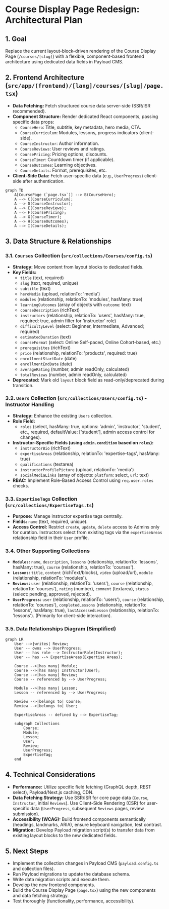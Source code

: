 # Course Display Page Redesign: Architectural Plan

## 1. Goal

Replace the current layout-block-driven rendering of the Course Display Page (`/courses/[slug]`) with a flexible, component-based frontend architecture using dedicated data fields in Payload CMS.

## 2. Frontend Architecture (`src/app/(frontend)/[lang]/courses/[slug]/page.tsx`)

*   **Data Fetching:** Fetch structured course data server-side (SSR/ISR recommended).
*   **Component Structure:** Render dedicated React components, passing specific data props:
    *   `CourseHero`: Title, subtitle, key metadata, hero media, CTA.
    *   `CourseCurriculum`: Modules, lessons, progress indicators (client-side).
    *   `CourseInstructor`: Author information.
    *   `CourseReviews`: User reviews and ratings.
    *   `CoursePricing`: Pricing options, discounts.
    *   `CourseTimer`: Countdown timer (if applicable).
    *   `CourseOutcomes`: Learning objectives.
    *   `CourseDetails`: Format, prerequisites, etc.
*   **Client-Side Data:** Fetch user-specific data (e.g., `UserProgress`) client-side after authentication.

```mermaid
graph TD
    A[CoursePage (`page.tsx`)] --> B(CourseHero);
    A --> C(CourseCurriculum);
    A --> D(CourseInstructor);
    A --> E(CourseReviews);
    A --> F(CoursePricing);
    A --> G(CourseTimer);
    A --> H(CourseOutcomes);
    A --> I(CourseDetails);
```

## 3. Data Structure & Relationships

### 3.1. `Courses` Collection (`src/collections/Courses/config.ts`)

*   **Strategy:** Move content from layout blocks to dedicated fields.
*   **Key Fields:**
    *   `title` (text, required)
    *   `slug` (text, required, unique)
    *   `subtitle` (text)
    *   `heroMedia` (upload, relationTo: 'media')
    *   `modules` (relationship, relationTo: 'modules', hasMany: true)
    *   `learningOutcomes` (array of objects with `outcome`: text)
    *   `courseDescription` (richText)
    *   `instructors` (relationship, relationTo: 'users', hasMany: true, required: true, admin filter for 'instructor' role)
    *   `difficultyLevel` (select: Beginner, Intermediate, Advanced; required)
    *   `estimatedDuration` (text)
    *   `courseFormat` (select: Online Self-paced, Online Cohort-based, etc.)
    *   `prerequisites` (richText)
    *   `price` (relationship, relationTo: 'products', required: true)
    *   `enrollmentStartDate` (date)
    *   `enrollmentEndDate` (date)
    *   `averageRating` (number, admin readOnly, calculated)
    *   `totalReviews` (number, admin readOnly, calculated)
*   **Deprecated:** Mark old `layout` block field as read-only/deprecated during transition.

### 3.2. `Users` Collection (`src/collections/Users/config.ts`) - Instructor Handling

*   **Strategy:** Enhance the existing `Users` collection.
*   **Role Field:**
    *   `roles` (select, hasMany: true, options: 'admin', 'instructor', 'student', etc., required, defaultValue: ['student'], admin access control for changes).
*   **Instructor-Specific Fields (using `admin.condition` based on `roles`):**
    *   `instructorBio` (richText)
    *   `expertiseAreas` (relationship, relationTo: 'expertise-tags', hasMany: true)
    *   `qualifications` (textarea)
    *   `instructorProfilePicture` (upload, relationTo: 'media')
    *   `socialMediaLinks` (array of objects: `platform`: select, `url`: text)
*   **RBAC:** Implement Role-Based Access Control using `req.user.roles` checks.

### 3.3. `ExpertiseTags` Collection (`src/collections/ExpertiseTags.ts`)

*   **Purpose:** Manage instructor expertise tags centrally.
*   **Fields:** `name` (text, required, unique).
*   **Access Control:** Restrict `create`, `update`, `delete` access to Admins only for curation. Instructors select from existing tags via the `expertiseAreas` relationship field in their `User` profile.

### 3.4. Other Supporting Collections

*   **`Modules`:** `name`, `description`, `lessons` (relationship, relationTo: 'lessons', hasMany: true), `course` (relationship, relationTo: 'courses').
*   **`Lessons`:** `title`, `content` (richText/blocks), `video` (upload/url), `module` (relationship, relationTo: 'modules').
*   **`Reviews`:** `user` (relationship, relationTo: 'users'), `course` (relationship, relationTo: 'courses'), `rating` (number), `comment` (textarea), `status` (select: pending, approved, rejected).
*   **`UserProgress`:** `user` (relationship, relationTo: 'users'), `course` (relationship, relationTo: 'courses'), `completedLessons` (relationship, relationTo: 'lessons', hasMany: true), `lastAccessedLesson` (relationship, relationTo: 'lessons'). (Primarily for client-side interaction).

### 3.5. Data Relationships Diagram (Simplified)

```mermaid
graph LR
    User -->|writes| Review;
    User -- owns --> UserProgress;
    User -- has role --> InstructorRole(Instructor);
    User -- has --> ExpertiseAreas(Expertise Areas);

    Course -->|has many| Module;
    Course -->|has many| Instructor(User);
    Course -->|has many| Review;
    Course -- referenced by --> UserProgress;

    Module -->|has many| Lesson;
    Lesson -- referenced by --> UserProgress;

    Review -->|belongs to| Course;
    Review -->|belongs to| User;

    ExpertiseAreas -- defined by --> ExpertiseTag;

    subgraph Collections
        Course;
        Module;
        Lesson;
        User;
        Review;
        UserProgress;
        ExpertiseTag;
    end
```

## 4. Technical Considerations

*   **Performance:** Utilize specific field fetching (GraphQL depth, REST select), Payload/Next.js caching, CDN.
*   **Data Fetching Strategy:** Use SSR/ISR for core page data (`Course`, `Instructor`, initial `Reviews`). Use Client-Side Rendering (CSR) for user-specific data (`UserProgress`, subsequent `Reviews` pages, review submission).
*   **Accessibility (WCAG):** Build frontend components semantically (headings, landmarks, ARIA), ensure keyboard navigation, test contrast.
*   **Migration:** Develop Payload migration script(s) to transfer data from existing layout blocks to the new dedicated fields.

## 5. Next Steps

*   Implement the collection changes in Payload CMS (`payload.config.ts` and collection files).
*   Run Payload migrations to update the database schema.
*   Write data migration scripts and execute them.
*   Develop the new frontend components.
*   Build the Course Display Page (`page.tsx`) using the new components and data fetching strategy.
*   Test thoroughly (functionality, performance, accessibility).